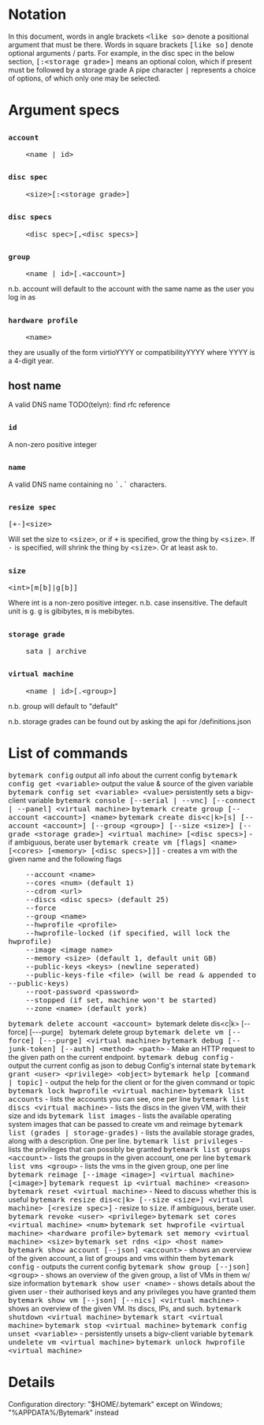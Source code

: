<style>
code {
    font-size: 11pt
    }
</style>

Notation
========

In this document, words in angle brackets `<like so>` denote a positional argument that must be there.
Words in square brackets `[like so]` denote optional arguments / parts.
For example, in the disc spec in the below section, `[:<storage grade>]` means an optional colon, which if present must be followed by a storage grade
A pipe character `|` represents a choice of options, of which only one may be selected.

Argument specs
==============

`account`
---------------

	    <name | id>

`disc spec`
---------------

	    <size>[:<storage grade>]

`disc specs`
---------------

	    <disc spec>[,<disc specs>]

`group`
---------------

	    <name | id>[.<account>]

n.b. account will default to the account with the same name as the user you log in as

`hardware profile`
---------------

	    <name>

they are usually of the form virtioYYYY or compatibilityYYYY where YYYY is a 4-digit year.

host name
---------

A valid DNS name 
TODO(telyn): find rfc reference

`id`
---------------

A non-zero positive integer

`name`
---------------

A valid DNS name containing no `` `.` `` characters.

`resize spec`
---------------

    [+-]<size>

Will set the size to `<size>`, or if `+` is specified, grow the thing by `<size>`.
If `-` is specified, will shrink the thing by `<size>`. Or at least ask to.

`size`
---------------

	<int>[m[b]|g[b]]

Where int is a non-zero positive integer.
n.b. case insensitive.
The default unit is `g`. `g` is gibibytes, `m` is mebibytes.

`storage grade`
---------------

	    sata | archive

`virtual machine`
---------------

	    <name | id>[.<group>]

n.b. group will default to "default"



n.b. storage grades can be found out by asking the api for /definitions.json

List of commands
================

`bytemark config`  output all info about the current config
`bytemark config get <variable>`  output the value & source of the given variable
`bytemark config set <variable> <value>`  persistently sets a bigv-client variable
`bytemark console [--serial | --vnc] [--connect | --panel] <virtual machine>`
`bytemark create group [--account <account>] <name>`
`bytemark create dis<c|k>[s] [--account <account>] [--group <group>] [--size <size>] [--grade <storage grade>] <virtual machine> [<disc specs>]` - if ambiguous, berate user
`bytemark create vm [flags] <name> [<cores> [<memory> [<disc specs>]]]` - creates a vm with the given name and the following flags

        --account <name>
        --cores <num> (default 1)
        --cdrom <url>
        --discs <disc specs> (default 25)
        --force
        --group <name>
        --hwprofile <profile>
        --hwprofile-locked (if specified, will lock the hwprofile)
        --image <image name> 
        --memory <size> (default 1, default unit GB)
        --public-keys <keys> (newline seperated)
        --public-keys-file <file> (will be read & appended to --public-keys)
        --root-password <password>
        --stopped (if set, machine won't be started)
        --zone <name> (default york)
`bytemark delete account <account>
`bytemark delete dis<c|k> [--force] [---purge] <virtual machine> <disc label>`
`bytemark delete group <group>
`bytemark delete vm [--force] [---purge] <virtual machine>`
`bytemark debug [--junk-token] [--auth] <method> <path>` - Make an HTTP request to the given path on the current endpoint.
`bytemark debug config` - output the current config as json to debug Config's internal state
`bytemark grant <user> <privilege> <object>`
`bytemark help [command | topic]` - output the help for the client or for the given command or topic
`bytemark lock hwprofile <virtual machine>`
`bytemark list accounts` - lists the accounts you can see, one per line
`bytemark list discs <virtual machine>` - lists the discs in the given VM, with their size and ids
`bytemark list images` - lists the available operating system images that can be passed to create vm and reimage
`bytemark list (grades | storage-grades)` - lists the available storage grades, along with a description. One per line.
`bytemark list privileges` - lists the privileges that can possibly be granted
`bytemark list groups <account>` - lists the groups in the given account, one per line
`bytemark list vms <group>` - lists the vms in the given group, one per line
`bytemark reimage [--image <image>] <virtual machine> [<image>]`
`bytemark request ip <virtual machine> <reason>`
`bytemark reset <virtual machine>` - Need to discuss whether this is useful
`bytemark resize dis<c|k> [--size <size>] <virtual machine> [<resize spec>]` - resize to `size`. if ambiguous, berate user.
`bytemark revoke <user> <privilege>`
`bytemark set cores <virtual machine> <num>`
`bytemark set hwprofile <virtual machine> <hardware profile>`
`bytemark set memory <virtual machine> <size>`
`bytemark set rdns <ip> <host name>`
`bytemark show account [--json] <account>` - shows an overview of the given account, a list of groups and vms within them
`bytemark config` - outputs the current config
`bytemark show group [--json] <group>` - shows an overview of the given group, a list of VMs in them w/ size information
`bytemark show user <name>` - shows details about the given user - their authorised keys and any privileges you have granted them
`bytemark show vm [--json] [--nics] <virtual machine>` - shows an overview of the given VM. Its discs, IPs, and such.
`bytemark shutdown <virtual machine>`
`bytemark start <virtual machine>`
`bytemark stop <virtual machine>`
`bytemark config unset <variable>` - persistently unsets a bigv-client variable
`bytemark undelete vm <virtual machine>`
`bytemark unlock hwprofile <virtual machine>`

Details
=======

Configuration directory: "$HOME/.bytemark" except on Windows; "%APPDATA%/Bytemark" instead
